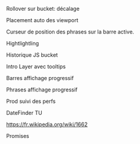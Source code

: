 Rollover sur bucket: décalage

Placement auto des viewport

Curseur de position des phrases sur la barre active.

Hightlightling

Historique JS bucket

Intro Layer avec tooltips

Barres affichage progressif

Phrases affichage progressif

Prod suivi des perfs

DateFinder TU

https://fr.wikipedia.org/wiki/1662

Promises
